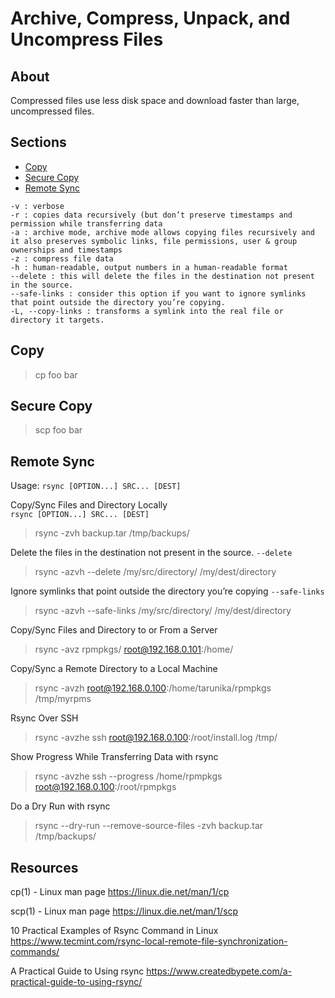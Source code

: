 # Archive, Compress, Unpack, and Uncompress Files

## About

Compressed files use less disk space and download faster than large, uncompressed files.

## Sections

- [Copy](#copy)
- [Secure Copy](#secure-copy)
- [Remote Sync](#remote-sync)

``` console
-v : verbose
-r : copies data recursively (but don’t preserve timestamps and permission while transferring data
-a : archive mode, archive mode allows copying files recursively and it also preserves symbolic links, file permissions, user & group ownerships and timestamps
-z : compress file data
-h : human-readable, output numbers in a human-readable format
--delete : this will delete the files in the destination not present in the source.
--safe-links : consider this option if you want to ignore symlinks that point outside the directory you’re copying.
-L, --copy-links : transforms a symlink into the real file or directory it targets.
```

## Copy

> cp foo bar

## Secure Copy

> scp foo bar

## Remote Sync

Usage: `rsync [OPTION...] SRC... [DEST]`

Copy/Sync Files and Directory Locally  
`rsync [OPTION...] SRC... [DEST]`  
> rsync -zvh backup.tar /tmp/backups/

Delete the files in the destination not present in the source. `--delete`
> rsync -azvh --delete /my/src/directory/ /my/dest/directory

Ignore symlinks that point outside the directory you’re copying `--safe-links`
> rsync -azvh --safe-links /my/src/directory/ /my/dest/directory

Copy/Sync Files and Directory to or From a Server
> rsync -avz rpmpkgs/ root@192.168.0.101:/home/

Copy/Sync a Remote Directory to a Local Machine
> rsync -avzh root@192.168.0.100:/home/tarunika/rpmpkgs /tmp/myrpms

Rsync Over SSH
> rsync -avzhe ssh root@192.168.0.100:/root/install.log /tmp/

Show Progress While Transferring Data with rsync
> rsync -avzhe ssh --progress /home/rpmpkgs root@192.168.0.100:/root/rpmpkgs

Do a Dry Run with rsync
> rsync --dry-run --remove-source-files -zvh backup.tar /tmp/backups/

## Resources

cp(1) - Linux man page
https://linux.die.net/man/1/cp

scp(1) - Linux man page
https://linux.die.net/man/1/scp

10 Practical Examples of Rsync Command in Linux
https://www.tecmint.com/rsync-local-remote-file-synchronization-commands/

A Practical Guide to Using rsync
https://www.createdbypete.com/a-practical-guide-to-using-rsync/